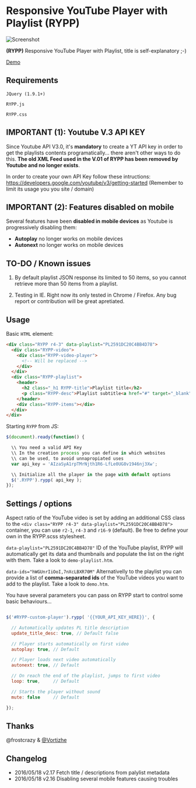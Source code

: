 Responsive YouTube Player with Playlist (RYPP)
==============================================

![Screenshot](https://raw.githubusercontent.com/carloscabo/responsive-youtube-player-with-playlist/master/screenshot.png)

**(RYPP)** Responsive YouTube Player with Playlist, title is self-explanatory ;-)

[Demo](http://htmlpreview.github.io/?http://raw.githubusercontent.com/carloscabo/responsive-youtube-player-with-playlist/master/demo.html)

## Requirements

`JQuery (1.9.1+)`

`RYPP.js`

`RYPP.css`

## IMPORTANT (1): Youtube V.3 API KEY

Since Youtube API V3.0, it's **mandatory** to create a YT API key in order to get the playlists contents programatically... there aren't other ways to do this. **The old XML Feed used in the V.01 of RYPP has been removed by Youtube and no longer exists**.

In order to create your own API Key follow these intructions:
<https://developers.google.com/youtube/v3/getting-started>
(Remember to limit its usage you you site / domain)

## IMPORTANT (2): Features disabled on mobile

Several features have been **disabled in mobile devices** as Youtube is progressively disabling them:

- **Autoplay** no longer works on mobile devices
- **Autonext** no longer works on mobile devices

## TO-DO / Known issues

1. By default playlist JSON response its limited to 50 items, so you cannot retrieve more than 50 items from a playlist.

2. Testing in IE. Right now its only tested in Chrome / Firefox. Any bug report or contribution will be great apretiated.

## Usage

Basic `HTML` element:

````html
<div class="RYPP r4-3" data-playlist="PL2591DC20C4BB4D78">
  <div class="RYPP-video">
    <div class="RYPP-video-player">
      <!-- Will be replaced -->
    </div>
  </div>
  <div class="RYPP-playlist">
    <header>
      <h2 class="_h1 RYPP-title">Playlist title</h2>
      <p class="RYPP-desc">Playlist subtitle<a href="#" target="_blank">#hashtag</a></p>
    </header>
    <div class="RYPP-items"></div>
  </div>
</div>
````

Starting `RYPP` from JS:

````javascript
$(document).ready(function() {

  \\ You need a valid API Key
  \\ In the creation process you can define in which websites
  \\ can be used, to avoid unnapropiated uses
  var api_key = 'AIzaSyA1rpTMrNjth1R6-LfLe0UG8v1946nj3Xw';

  \\ Initialize all the player in the page with default options
  $('.RYPP').rypp( api_key );
});
````

## Settings / options

Aspect ratio of the YouTube video is set by adding an additional CSS class to the `<div class="RYPP r4-3" data-playlist="PL2591DC20C4BB4D78">` container, you can use `r2-1`, `r4-3` and `r16-9` (default). Be free to define your own in the RYPP.scss stylesheet.

`data-playlist="PL2591DC20C4BB4D78"`
ID of the YouTube playlist, RYPP will automatically get its data and thumbnails and populate the list on the right with them. Take a look to `demo-playlist.htm`.

`data-ids="hWGUnrIiOoI,7nXcLBXR70M"`
Alternativelly to the playlist you can provide a list of **comma-separated ids** of the YouTube vídeos you want to add to the playlist. Take a look to `demo.htm`.

You have several parameters you can pass on RYPP start to control some basic behaviours...

````javascript

$('#RYPP-custom-player').rypp( '{{YOUR_API_KEY_HERE}}', {

  // Automatically updates PL title description
  update_title_desc: true, // Default false

  // Player starts automatically on first video
  autoplay: true, // Default

  // Player loads next video automatically
  autonext: true, // Default

  // On reach the end of the playlist, jumps to first video
  loop: true,     // Default

  // Starts the player without sound
  mute: false     // Default

});

````

## Thanks

@frostcrazy & [@Vortizhe](https://github.com/vortizhe)

## Changelog

- 2016/05/18 v2.17 Fetch title / descriptions from palylist metadata
- 2016/05/18 v2.16 Disabling several mobile features causing troubles
